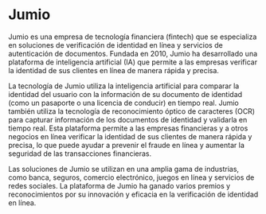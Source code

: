 # Jumio

Jumio es una empresa de tecnología financiera (fintech) que se especializa en soluciones de verificación de identidad en línea y servicios de autenticación de documentos. Fundada en 2010, Jumio ha desarrollado una plataforma de inteligencia artificial (IA) que permite a las empresas verificar la identidad de sus clientes en línea de manera rápida y precisa.

La tecnología de Jumio utiliza la inteligencia artificial para comparar la identidad del usuario con la información de su documento de identidad (como un pasaporte o una licencia de conducir) en tiempo real. Jumio también utiliza la tecnología de reconocimiento óptico de caracteres (OCR) para capturar información de los documentos de identidad y validarla en tiempo real. Esta plataforma permite a las empresas financieras y a otros negocios en línea verificar la identidad de sus clientes de manera rápida y precisa, lo que puede ayudar a prevenir el fraude en línea y aumentar la seguridad de las transacciones financieras.

Las soluciones de Jumio se utilizan en una amplia gama de industrias, como banca, seguros, comercio electrónico, juegos en línea y servicios de redes sociales. La plataforma de Jumio ha ganado varios premios y reconocimientos por su innovación y eficacia en la verificación de identidad en línea.
